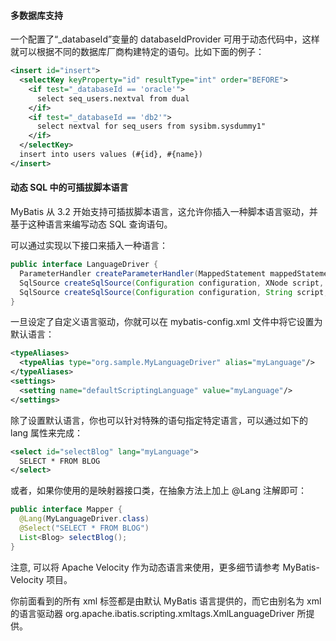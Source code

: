 #### 多数据库支持

一个配置了“_databaseId”变量的 databaseIdProvider 可用于动态代码中，这样就可以根据不同的数据库厂商构建特定的语句。比如下面的例子：
```xml
<insert id="insert">
  <selectKey keyProperty="id" resultType="int" order="BEFORE">
    <if test="_databaseId == 'oracle'">
      select seq_users.nextval from dual
    </if>
    <if test="_databaseId == 'db2'">
      select nextval for seq_users from sysibm.sysdummy1"
    </if>
  </selectKey>
  insert into users values (#{id}, #{name})
</insert>
```
#### 动态 SQL 中的可插拔脚本语言
MyBatis 从 3.2 开始支持可插拔脚本语言，这允许你插入一种脚本语言驱动，并基于这种语言来编写动态 SQL 查询语句。

可以通过实现以下接口来插入一种语言：
```java
public interface LanguageDriver {
  ParameterHandler createParameterHandler(MappedStatement mappedStatement, Object parameterObject, BoundSql boundSql);
  SqlSource createSqlSource(Configuration configuration, XNode script, Class<?> parameterType);
  SqlSource createSqlSource(Configuration configuration, String script, Class<?> parameterType);
}
```
一旦设定了自定义语言驱动，你就可以在 mybatis-config.xml 文件中将它设置为默认语言：
```xml
<typeAliases>
  <typeAlias type="org.sample.MyLanguageDriver" alias="myLanguage"/>
</typeAliases>
<settings>
  <setting name="defaultScriptingLanguage" value="myLanguage"/>
</settings>
```
除了设置默认语言，你也可以针对特殊的语句指定特定语言，可以通过如下的 lang 属性来完成：
```xml
<select id="selectBlog" lang="myLanguage">
  SELECT * FROM BLOG
</select>
```
或者，如果你使用的是映射器接口类，在抽象方法上加上 @Lang 注解即可：
```java
public interface Mapper {
  @Lang(MyLanguageDriver.class)
  @Select("SELECT * FROM BLOG")
  List<Blog> selectBlog();
}
```
注意, 可以将 Apache Velocity 作为动态语言来使用，更多细节请参考 MyBatis-Velocity 项目。

你前面看到的所有 xml 标签都是由默认 MyBatis 语言提供的，而它由别名为 xml 的语言驱动器 org.apache.ibatis.scripting.xmltags.XmlLanguageDriver 所提供。
